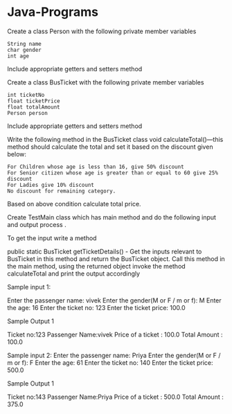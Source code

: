 # Java-Programs
Create a class Person with the following private member variables

    String name
    char gender
    int age

Include appropriate getters and setters method 

Create a class BusTicket with the following private member variables

    int ticketNo
    float ticketPrice
    float totalAmount
    Person person

Include appropriate getters and setters method 


Write the following method in the BusTicket class
void calculateTotal()—this method should calculate the total and set it based on the discount given below:

    For Children whose age is less than 16, give 50% discount
    For Senior citizen whose age is greater than or equal to 60 give 25% discount
    For Ladies give 10% discount
    No discount for remaining category. 

Based on above condition calculate total price. 

Create TestMain class which has main method and do the following input and output process .

To get the input write a method

public static BusTicket getTicketDetails() - Get the inputs relevant to BusTicket in this method and return the BusTicket object.  Call this method in the main method, using the returned object invoke the method calculateTotal and print the output accordingly  

Sample input 1:

Enter the passenger name:
vivek
Enter the gender(M or F / m or f):
M
Enter the age:
16
Enter the ticket no:
123
Enter the ticket price:
100.0

Sample Output 1

Ticket no:123
Passenger Name:vivek
Price of a ticket : 100.0
Total Amount : 100.0


Sample input 2:
Enter the passenger name:
Priya
Enter the gender(M or F / m or f):
F
Enter the age:
61
Enter the ticket no:
140
Enter the ticket price:
500.0

Sample Output 1

Ticket no:143
Passenger Name:Priya
Price of a ticket : 500.0
Total Amount : 375.0
